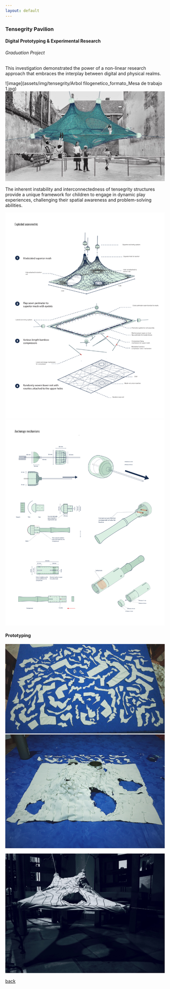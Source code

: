 ```yaml
---
layout: default
---
```


### Tensegrity Pavilion 
#### Digital Prototyping & Experimental Research
###### _Graduation Project_

This investigation demonstrated the power of a non-linear research approach that embraces the interplay between digital and physical realms.

![image](assets/img/tensegrity/Arbol filogenetico_formato_Mesa de trabajo 1.jpg)
![image](assets/img/tensegrity/Concepto.png)

The inherent instability and interconnectedness of tensegrity structures provide a unique framework for children to engage in dynamic play experiences, challenging their spatial awareness and problem-solving abilities.

![image](assets/img/tensegrity/240925_PF_MADE32.jpg)
![image](assets/img/tensegrity/240925_PF_MADE33.jpg)


#### Prototyping

![image](assets/img/tensegrity/019a8927586078e114d0eb3e83d72e3a04a38ed82a.jpg)
![image](assets/img/tensegrity/01facdef2d1a0aa19376b40af34e0f7d38bbb7f636.jpg)

![image](assets/img/tensegrity/016e67b34e96eca448baf6b35fff75f04964d117b9.jpg)

[back](./)
